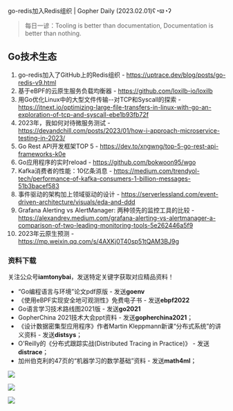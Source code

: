 go-redis加入Redis组织 | Gopher Daily (2023.02.01)ʕ◔ϖ◔ʔ

>每日一谚：Tooling is better than documentation, Documentation is better than nothing.

## Go技术生态

1. go-redis加入了GitHub上的Redis组织 - https://uptrace.dev/blog/posts/go-redis-v9.html
2. 基于eBPF的云原生服务负载均衡器 - https://github.com/loxilb-io/loxilb
3. 用Go优化Linux中的大型文件传输--对TCP和Syscall的探索 - https://itnext.io/optimizing-large-file-transfers-in-linux-with-go-an-exploration-of-tcp-and-syscall-ebe1b93fb72f
4. 2023年，我如何对待微服务测试 - https://devandchill.com/posts/2023/01/how-i-approach-microservice-testing-in-2023/
5. Go Rest API开发框架TOP 5 - https://dev.to/xngwng/top-5-go-rest-api-frameworks-k0e
6. Go应用程序的实时reload - https://github.com/bokwoon95/wgo
7. Kafka消费者的性能：10亿条消息 - https://medium.com/trendyol-tech/performance-of-kafka-consumers-1-billion-messages-51b3bacef583
8. 事件驱动的架构加上领域驱动的设计 - https://serverlessland.com/event-driven-architecture/visuals/eda-and-ddd
9. Grafana Alerting vs AlertManager: 两种领先的监控工具的比较 - https://alexandrev.medium.com/grafana-alerting-vs-alertmanager-a-comparison-of-two-leading-monitoring-tools-5e262446a5f9
10. 2023年云原生预测 - https://mp.weixin.qq.com/s/4AXKj0T40sp51tQAM3BJ9g

### 资料下载

关注公众号**iamtonybai**，发送特定关键字获取对应精品资料！

* “Go编程语言与环境”论文pdf原版 - 发送**goenv**
* 《使用eBPF实现安全地可观测性》免费电子书 - 发送**ebpf2022**
* Go语言学习技术路线图2021版 - 发送**go2021**
* GopherChina 2021技术大会ppt资料 - 发送**gopherchina2021**；
* 《设计数据密集型应用程序》作者Martin Kleppmann新课“分布式系统”的讲义资料 - 发送**distsys**；
* O'Reilly的《分布式跟踪实战(Distributed Tracing in Practice)》 - 发送**distrace**；
* 加州伯克利的47页的“机器学习的数学基础”资料 - 发送**math4ml**；

![](https://mmbiz.qpic.cn/mmbiz_png/cH6WzfQ94mb54jsFJZ3Knmz8obUsf3PBShthmdSw5E01TcYmUReGkj0BWpxHak1HlnlzHvLmKax53YSGr7aNlA/0?wx_fmt=png)

![](https://mmbiz.qpic.cn/mmbiz_png/cH6WzfQ94mZsOgPXTXZgWiaE03ib9r9WFJXC6xJCA5Y6VSesOZqlGxYfODibvR7UPGxiaM7SZZNQZkRtggPXEfBdwQ/0?wx_fmt=png)

![](https://mmbiz.qpic.cn/mmbiz_png/cH6WzfQ94mb54jsFJZ3Knmz8obUsf3PBrSoqeMvoWCticN2cpU64fJ0FYQdXJhP7ia7WRh8628uOAsQYeE2NibRRw/0?wx_fmt=png)

